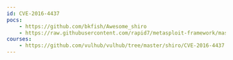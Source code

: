 ```yaml
---
id: CVE-2016-4437
pocs:
    - https://github.com/bkfish/Awesome_shiro
    - https://raw.githubusercontent.com/rapid7/metasploit-framework/master/modules/exploits/multi/http/shiro_rememberme_v124_deserialize.rb
courses:
    - https://github.com/vulhub/vulhub/tree/master/shiro/CVE-2016-4437
---
```


